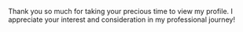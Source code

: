Thank you so much for taking your precious time to view my profile. I appreciate your interest and consideration in my professional journey!
